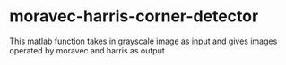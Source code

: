 # moravec-harris-corner-detector
This matlab function takes in grayscale image as input and gives images operated by moravec and harris as output
